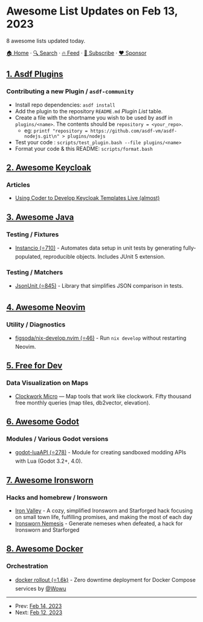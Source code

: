 # Awesome List Updates on Feb 13, 2023

8 awesome lists updated today.

[🏠 Home](/README.md) · [🔍 Search](https://www.trackawesomelist.com/search/) · [🔥 Feed](https://www.trackawesomelist.com/rss.xml) · [📮 Subscribe](https://trackawesomelist.us17.list-manage.com/subscribe?u=d2f0117aa829c83a63ec63c2f&id=36a103854c) · [❤️  Sponsor](https://github.com/sponsors/theowenyoung)



## [1. Asdf Plugins](/content/asdf-vm/asdf-plugins/README.md)

### Contributing a new Plugin / `asdf-community`

*   Install repo dependencies: `asdf install`
*   Add the plugin to the repository `README.md` *Plugin List* table.
*   Create a file with the shortname you wish to be used by asdf in `plugins/<name>`. The contents should be `repository = <your_repo>`.
    *   eg: `printf "repository = https://github.com/asdf-vm/asdf-nodejs.git\n" > plugins/nodejs`
*   Test your code : `scripts/test_plugin.bash --file plugins/<name>`
*   Format your code & this README: `scripts/format.bash`

## [2. Awesome Keycloak](/content/thomasdarimont/awesome-keycloak/README.md)

### Articles

*   [Using Coder to Develop Keycloak Templates Live (almost)](https://dev.to/m8a-io/m8a-scenario-1-using-coder-to-develop-keycloak-templates-live-almost-26e2)

## [3. Awesome Java](/content/akullpp/awesome-java/README.md)

### Testing / Fixtures

*   [Instancio (⭐710)](https://github.com/instancio/instancio) - Automates data setup in unit tests by generating fully-populated, reproducible objects. Includes JUnit 5 extension.

### Testing / Matchers

*   [JsonUnit (⭐845)](https://github.com/lukas-krecan/JsonUnit) - Library that simplifies JSON comparison in tests.

## [4. Awesome Neovim](/content/rockerBOO/awesome-neovim/README.md)

### Utility / Diagnostics

*   [figsoda/nix-develop.nvim (⭐46)](https://github.com/figsoda/nix-develop.nvim) - Run `nix develop` without restarting Neovim.

## [5. Free for Dev](/content/ripienaar/free-for-dev/README.md)

### Data Visualization on Maps

*   [Clockwork Micro](https://clockworkmicro.com/) — Map tools that work like clockwork. Fifty thousand free monthly queries (map tiles, db2vector, elevation).

## [6. Awesome Godot](/content/godotengine/awesome-godot/README.md)

### Modules / Various Godot versions

*   [godot-luaAPI (⭐278)](https://github.com/WeaselGames/godot_luaAPI) - Module for creating sandboxed modding APIs with Lua (Godot 3.2+, 4.0).

## [7. Awesome Ironsworn](/content/Billiam/awesome-ironsworn/README.md)

### Hacks and homebrew / Ironsworn

*   [Iron Valley](https://mkirin.itch.io/iron-valley) - A cozy, simplified Ironsworn and Starforged hack focusing on small town life, fulfilling promises, and making the most of each day
*   [Ironsworn Nemesis](https://gceh.itch.io/ironsworn-nemesis) - Generate nemeses when defeated, a hack for Ironsworn and Starforged

## [8. Awesome Docker](/content/veggiemonk/awesome-docker/README.md)

### Orchestration

*   [docker rollout (⭐1.6k)](https://github.com/Wowu/docker-rollout) - Zero downtime deployment for Docker Compose services by [@Wowu](https://github.com/Wowu)

---

- Prev: [Feb 14, 2023](/content/2023/02/14/README.md)
- Next: [Feb 12, 2023](/content/2023/02/12/README.md)